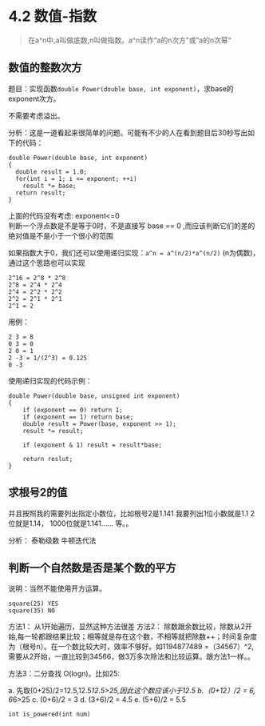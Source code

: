 # 4.2 数值-指数


> 在a^n中,a叫做底数,n叫做指数。a^n读作“a的n次方”或“a的n次幂“



## 数值的整数次方

题目：实现函数`double Power(double base, int exponent)`，求base的exponent次方。

不需要考虑溢出。

分析：这是一道看起来很简单的问题。可能有不少的人在看到题目后30秒写出如下的代码：
```
double Power(double base, int exponent)
{
  double result = 1.0;
  for(int i = 1; i <= exponent; ++i)
   	result *= base;
  return result;
}
```


上面的代码没有考虑: exponent<=0    
判断一个浮点数是不是等于0时，不是直接写 base == 0 ,而应该判断它们的差的绝对值是不是小于一个很小的范围  

如果指数大于0，我们还可以使用递归实现：`a^n = a^(n/2)*a^(n/2)`  (n为偶数)， 通过这个思路也可以实现
```
2^16 = 2^8 * 2^8
2^8 = 2^4 * 2^4
2^4 = 2^2 * 2^2
2^2 = 2^1 * 2^1
2^1 = 2
```

用例：

```
2 3 = 8
0 3 = 0
2 0 = 1
2 -3 = 1/(2^3) = 0.125
0 -3 
```

使用递归实现的代码示例： 

```
double Power(double base, unsigned int exponent)
{
	if (exponent == 0) return 1;
	if (exponent == 1) return base;
  	double result = Power(base, exponent >> 1);
  	result *= result;

  	if (exponent & 1) result = result*base;

  	return reslut;
}
```


## 求根号2的值

并且按照我的需要列出指定小数位，比如根号2是1.141 我要列出1位小数就是1.1 2位就是1.14， 1000位就是1.141...... 等。。

分析：
泰勒级数
牛顿迭代法






## 判断一个自然数是否是某个数的平方

说明：当然不能使用开方运算。

```
square(25) YES
square(35) NO
```

方法1： 从1开始遍历，显然这种方法很差
方法2： 除数跟余数比较，除数从2开始,每一轮都跟结果比较；相等就是存在这个数，不相等就把除数++；时间复杂度为（根号n）。在一个数比较大时，效率不够好。如1194877489 =（34567）^2,需要从2开始，一直比较到34566，做3万多次除法和比较运算。跟方法1一样。。

方法3：二分查找 O(logn)。比如25:

a. 先取(0+25)/2=12.5,12.5*12.5>25,因此这个数应该小于12.5
b.（0+12）/2 = 6, 6*6>25 
c. (0+6)/2 = 3
d. (3+6)/2 = 4.5 
e. (5+6)/2 = 5.5 

```
int is_powered(int num)
```



